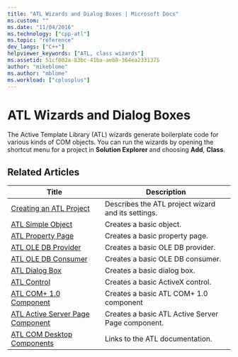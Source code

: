 ```yaml
---
title: "ATL Wizards and Dialog Boxes | Microsoft Docs"
ms.custom: ""
ms.date: "11/04/2016"
ms.technology: ["cpp-atl"]
ms.topic: "reference"
dev_langs: ["C++"]
helpviewer_keywords: ["ATL, class wizards"]
ms.assetid: 51cf002a-83bc-41ba-aeb8-364ea2331375
author: "mikeblome"
ms.author: "mblome"
ms.workload: ["cplusplus"]
---
```

# ATL Wizards and Dialog Boxes

The Active Template Library (ATL) wizards generate boilerplate code for various kinds of COM objects. You can run the wizards by opening the shortcut menu for a project in **Solution Explorer** and choosing **Add**, **Class**.

## Related Articles

|Title|Description|
|-----------|-----------------|
|[Creating an ATL Project](../../atl/reference/creating-an-atl-project.md)|Describes the ATL project wizard and its settings.|
|[ATL Simple Object](../../atl/reference/adding-an-atl-simple-object.md)|Creates a basic object.|
|[ATL Property Page](../../atl/reference/adding-an-atl-property-page.md)|Creates a basic property page.|
|[ATL OLE DB Provider](../../atl/reference/adding-an-atl-ole-db-provider.md)|Creates a basic OLE DB provider.|
|[ATL OLE DB Consumer](../../atl/reference/adding-an-atl-ole-db-consumer.md)|Creates a basic OLE DB consumer.|
|[ATL Dialog Box](../../atl/reference/adding-an-atl-dialog-box.md)|Creates a basic dialog box.|
|[ATL Control](../../atl/reference/adding-an-atl-control.md)|Creates a basic ActiveX control.|
|[ATL COM+ 1.0 Component](../../atl/reference/adding-an-atl-com-plus-1-0-component.md)|Creates a basic ATL COM+ 1.0 component|
|[ATL Active Server Page Component](../../atl/reference/adding-an-atl-active-server-page-component.md)|Creates a basic ATL Active Server Page component.|
|[ATL COM Desktop Components](../../atl/atl-com-desktop-components.md)|Links to the ATL documentation.|

